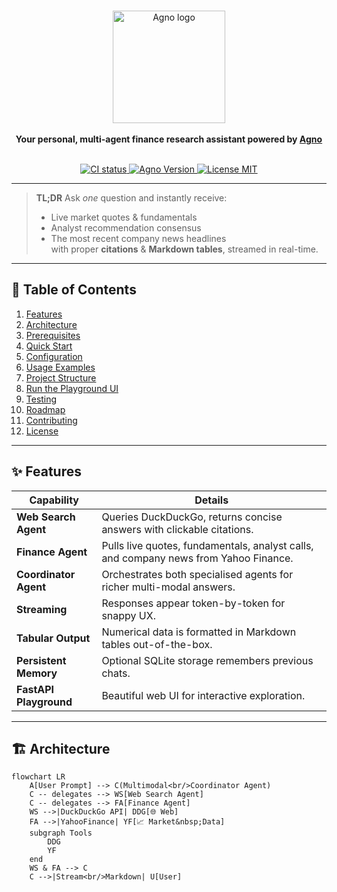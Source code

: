 <!--
  _____                 _        _        _        _ _          _             
 |  __ \               | |      | |      | |      (_) |        | |            
 | |  | | _____   _____| | ___  | |_ ___ | |_ __ _ _| | ___  __| | ___  _ __  
 | |  | |/ _ \ \ / / _ \ |/ _ \ | __/ _ \| __/ _` | | |/ _ \/ _` |/ _ \| '_ \ 
 | |__| |  __/\ V /  __/ |  __/ | || (_) | || (_| | | |  __/ (_| | (_) | | | |
 |_____/ \___| \_/ \___|_|\___|  \__\___/ \__\__,_|_|_|\___|\__,_|\___/|_| |_|
                                                                              
  A g e n t i c   A I   F i n a n c e   A g e n t
-->

<p align="center">
  <br/>
  <img alt="Agno logo" src="https://raw.githubusercontent.com/dumidu1212/agentic-ai-finance-agent/main/docs/banner.svg" height="180"/>
  <br/><br/>
  <b>Your personal, multi-agent finance research assistant powered by <a href="https://pypi.org/project/agno/">Agno</a></b>
  <br/><br/>
</p>

<p align="center">
  <a href="https://github.com/dumidu1212/agentic-ai-finance-agent/actions">
    <img src="https://github.com/dumidu1212/agentic-ai-finance-agent/actions/workflows/ci.yml/badge.svg" alt="CI status"/>
  </a>
  <a href="https://pypi.org/project/agno/">
    <img src="https://img.shields.io/pypi/v/agno?color=brightgreen" alt="Agno Version"/>
  </a>
  <a href="LICENSE">
    <img src="https://img.shields.io/badge/License-MIT-informational" alt="License MIT"/>
  </a>
</p>

---

> **TL;DR**  Ask *one* question and instantly receive:
> - Live market quotes & fundamentals  
> - Analyst recommendation consensus  
> - The most recent company news headlines  
> with proper **citations** & **Markdown tables**, streamed in real-time.

---

## 📑 Table of Contents
1. [Features](#-features)  
2. [Architecture](#-architecture)  
3. [Prerequisites](#-prerequisites)  
4. [Quick Start](#-quick-start)  
5. [Configuration](#-configuration)  
6. [Usage Examples](#-usage-examples)  
7. [Project Structure](#-project-structure)  
8. [Run the Playground UI](#-run-the-playground-ui)  
9. [Testing](#-testing)  
10. [Roadmap](#-roadmap)  
11. [Contributing](#-contributing)  
12. [License](#-license)  

---

## ✨ Features

| Capability | Details |
|------------|---------|
| **Web Search Agent** | Queries DuckDuckGo, returns concise answers with clickable citations. |
| **Finance Agent** | Pulls live quotes, fundamentals, analyst calls, and company news from Yahoo Finance. |
| **Coordinator Agent** | Orchestrates both specialised agents for richer multi-modal answers. |
| **Streaming** | Responses appear token-by-token for snappy UX. |
| **Tabular Output** | Numerical data is formatted in Markdown tables out-of-the-box. |
| **Persistent Memory** | Optional SQLite storage remembers previous chats. |
| **FastAPI Playground** | Beautiful web UI for interactive exploration. |

---

## 🏗️ Architecture

```mermaid
flowchart LR
    A[User Prompt] --> C(Multimodal<br/>Coordinator Agent)
    C -- delegates --> WS[Web Search Agent]
    C -- delegates --> FA[Finance Agent]
    WS -->|DuckDuckGo API| DDG[🌐 Web]
    FA -->|YahooFinance| YF[📈 Market&nbsp;Data]
    subgraph Tools
        DDG
        YF
    end
    WS & FA --> C
    C -->|Stream<br/>Markdown| U[User]
